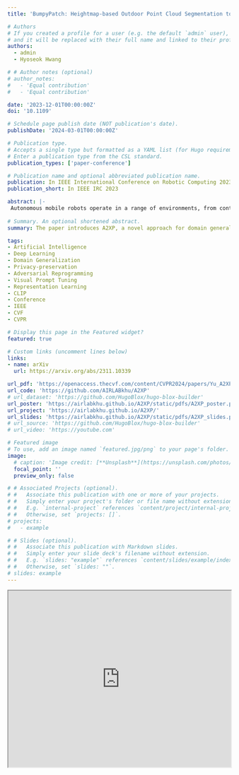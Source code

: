 ```yaml
---
title: 'BumpyPatch: Heightmap-based Outdoor Point Cloud Segmentation to Find Less Bumpy Road'

# Authors
# If you created a profile for a user (e.g. the default `admin` user), write the username (folder name) here
# and it will be replaced with their full name and linked to their profile.
authors:
  - admin
  - Hyoseok Hwang

# # Author notes (optional)
# author_notes:
#   - 'Equal contribution'
#   - 'Equal contribution'

date: '2023-12-01T00:00:00Z'
doi: '10.1109'

# Schedule page publish date (NOT publication's date).
publishDate: '2024-03-01T00:00:00Z'

# Publication type.
# Accepts a single type but formatted as a YAML list (for Hugo requirements).
# Enter a publication type from the CSL standard.
publication_types: ['paper-conference']

# Publication name and optional abbreviated publication name.
publication: In IEEE International Conference on Robotic Computing 2023
publication_short: In IEEE IRC 2023

abstract: |-
 Autonomous mobile robots operate in a range of environments, from controlled indoor settings to unpredictable outdoor terrains. These varied conditions present challenges that require advanced navigation systems for their safe and efficient operation. A key component of this navigation is accurately assessing the ground texture. Any misjudgments can jeopardize both the robot's sensitive equipment and its carried cargo. In this research, we propose a novel method that uses heightmaps created by mapping the z -coordinates of 3D LiDAR-derived point cloud data to grayscale pixel values for evaluating outdoor ground textures. This approach effectively converts point cloud data, providing information to assist mobile robots in navigating less bumpy roads in outdoor settings. We present classification techniques for terrains based on the environment's nature: static, which pertains to individual point cloud files representing completed scenes, and dynamic, related to the real-time point cloud data captured by moving robots. For both static and dynamic environments, we introduce tailored heightmap classifiers, incorporating Inertial Measurement Unit (IMU) insights to consider the robot motion influenced by terrain texture. Our proposed method demonstrates superior performance compared to existing methods that analyze the point cloud directly and perform texture analysis with high accuracy in both static and dynamic environments. The code can be downloaded from https://github.com/zzziito/BumpyPatch.
 
# Summary. An optional shortened abstract.
summary: The paper introduces A2XP, a novel approach for domain generalization, which optimizes prompts for each source domain and combines them for robust performance across domains, while also preserving privacy and integrity of the network architecture. Experimental results demonstrate its state-of-the-art performance in computer vision tasks and its potential for broader applications.

tags: 
- Artificial Intelligence
- Deep Learning
- Domain Generalization
- Privacy-preservation
- Adversarial Reprogramming
- Visual Prompt Tuning
- Representation Learning
- CLIP
- Conference
- IEEE
- CVF
- CVPR

# Display this page in the Featured widget?
featured: true

# Custom links (uncomment lines below)
links:
- name: arXiv
  url: https://arxiv.org/abs/2311.10339

url_pdf: 'https://openaccess.thecvf.com/content/CVPR2024/papers/Yu_A2XP_Towards_Private_Domain_Generalization_CVPR_2024_paper.pdf'
url_code: 'https://github.com/AIRLABkhu/A2XP'
# url_dataset: 'https://github.com/HugoBlox/hugo-blox-builder'
url_poster: 'https://airlabkhu.github.io/A2XP/static/pdfs/A2XP_poster.pdf#view=fit'
url_project: 'https://airlabkhu.github.io/A2XP/'
url_slides: 'https://airlabkhu.github.io/A2XP/static/pdfs/A2XP_slides.pdf#view=fit'
# url_source: 'https://github.com/HugoBlox/hugo-blox-builder'
# url_video: 'https://youtube.com'

# Featured image
# To use, add an image named `featured.jpg/png` to your page's folder.
image:
  # caption: 'Image credit: [**Unsplash**](https://unsplash.com/photos/pLCdAaMFLTE)' 
  focal_point: ''
  preview_only: false

# # Associated Projects (optional).
# #   Associate this publication with one or more of your projects.
# #   Simply enter your project's folder or file name without extension.
# #   E.g. `internal-project` references `content/project/internal-project/index.md`.
# #   Otherwise, set `projects: []`.
# projects:
#   - example

# # Slides (optional).
# #   Associate this publication with Markdown slides.
# #   Simply enter your slide deck's filename without extension.
# #   E.g. `slides: "example"` references `content/slides/example/index.md`.
# #   Otherwise, set `slides: ""`.
# slides: example
---
```


<iframe src="https://airlabkhu.github.io/A2XP/static/pdfs/A2XP_poster.pdf#view=fit" width="100%" height="400">
</iframe>

<!-- {{% callout note %}}
Click the _Cite_ button above to demo the feature to enable visitors to import publication metadata into their reference management software.
{{% /callout %}}

{{% callout note %}}
Create your slides in Markdown - click the _Slides_ button to check out the example.
{{% /callout %}}

Add the publication's **full text** or **supplementary notes** here. You can use rich formatting such as including [code, math, and images](https://docs.hugoblox.com/content/writing-markdown-latex/). -->
